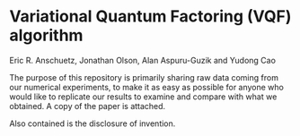 # Variational Quantum Factoring (VQF) algorithm

Eric R. Anschuetz, Jonathan Olson, Alan Aspuru-Guzik  and Yudong Cao

The purpose of this repository is primarily sharing raw data coming from our numerical experiments, to make it as easy as possible for anyone who would like to replicate our results to examine and compare with what we obtained.  A copy of the paper is attached.

Also contained is the disclosure of invention.
